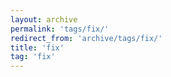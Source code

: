 ```yaml
---
layout: archive
permalink: 'tags/fix/'
redirect_from: 'archive/tags/fix/'
title: 'fix'
tag: 'fix'
---
```

